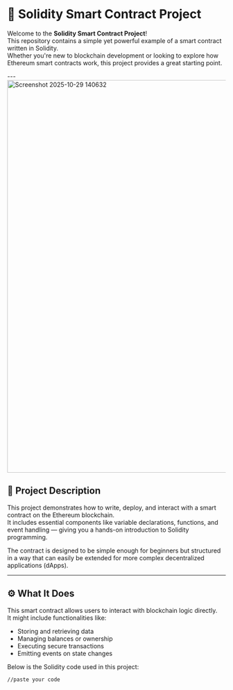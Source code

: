 # 🚀 Solidity Smart Contract Project

Welcome to the **Solidity Smart Contract Project**!  
This repository contains a simple yet powerful example of a smart contract written in Solidity.  
Whether you're new to blockchain development or looking to explore how Ethereum smart contracts work, this project provides a great starting point.

---<img width="1864" height="905" alt="Screenshot 2025-10-29 140632" src="https://github.com/user-attachments/assets/1ad3f88c-696e-464a-a847-f9fcc6ea151a" />


## 📖 Project Description

This project demonstrates how to write, deploy, and interact with a smart contract on the Ethereum blockchain.  
It includes essential components like variable declarations, functions, and event handling — giving you a hands-on introduction to Solidity programming.

The contract is designed to be simple enough for beginners but structured in a way that can easily be extended for more complex decentralized applications (dApps).

---

## ⚙️ What It Does

This smart contract allows users to interact with blockchain logic directly.  
It might include functionalities like:

- Storing and retrieving data  
- Managing balances or ownership  
- Executing secure transactions  
- Emitting events on state changes  

Below is the Solidity code used in this project:

```solidity
//paste your code
